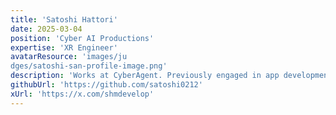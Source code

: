 ```yaml
---
title: 'Satoshi Hattori'
date: 2025-03-04
position: 'Cyber AI Productions'
expertise: 'XR Engineer'
avatarResource: 'images/ju
dges/satoshi-san-profile-image.png'
description: 'Works at CyberAgent. Previously engaged in app development at AbemaTV, later developing virtual shooting studio tools at the AICG division. Certified in-house AR Expert. Author of visionOS books. Frequently speaks at conferences both domestically and internationally.'
githubUrl: 'https://github.com/satoshi0212'
xUrl: 'https://x.com/shmdevelop'
---
```

